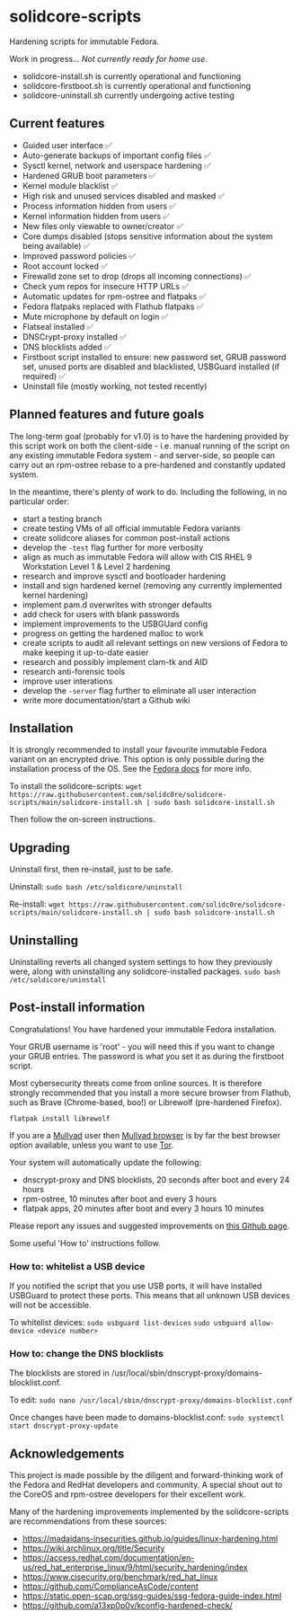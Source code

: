 # solidcore-scripts
Hardening scripts for immutable Fedora.

Work in progress... *Not currently ready for home use.*

- solidcore-install.sh is currently operational and functioning
- solidcore-firstboot.sh is currently operational and functioning
- solidcore-uninstall.sh currently undergoing active testing

## Current features

- Guided user interface :white_check_mark:
- Auto-generate backups of important config files :white_check_mark:
- Sysctl kernel, network and userspace hardening :white_check_mark:
- Hardened GRUB boot parameters :white_check_mark:
- Kernel module blacklist :white_check_mark: 
- High risk and unused services disabled and masked :white_check_mark:
- Process information hidden from users :white_check_mark:
- Kernel information hidden from users :white_check_mark:
- New files only viewable to owner/creator :white_check_mark:
- Core dumps disabled (stops sensitive information about the system being available) :white_check_mark:
- Improved password policies :white_check_mark:
- Root account locked :white_check_mark:
- Firewalld zone set to drop (drops all incoming connections) :white_check_mark:
- Check yum repos for insecure HTTP URLs :white_check_mark:
- Automatic updates for rpm-ostree and flatpaks :white_check_mark:
- Fedora flatpaks replaced with Flathub flatpaks :white_check_mark:
- Mute microphone by default on login :white_check_mark:
- Flatseal installed :white_check_mark:
- DNSCrypt-proxy installed :white_check_mark:
- DNS blocklists added :white_check_mark:
- Firstboot script installed to ensure: new password set, GRUB password set, unused ports are disabled and blacklisted, USBGuard installed (if required) :white_check_mark:
- Uninstall file (mostly working, not tested recently)

## Planned features and future goals
The long-term goal (probably for v1.0) is to have the hardening provided by this script work on both the client-side - i.e. manual running of the script on any existing immutable Fedora system - and server-side, so people can carry out an rpm-ostree rebase to a pre-hardened and constantly updated system.

In the meantime, there's plenty of work to do. Including the following, in no particular order:
- start a testing branch
- create testing VMs of all official immutable Fedora variants
- create solidcore aliases for common post-install actions
- develop the `-test` flag further for more verbosity
- align as much as immutable Fedora will allow with CIS RHEL 9 Workstation Level 1 & Level 2 hardening
- research and improve sysctl and bootloader hardening
- install and sign hardened kernel (removing any currently implemented kernel hardening)
- implement pam.d overwrites with stronger defaults
- add check for users with blank passwords
- implement improvements to the USBGUard config
- progress on getting the hardened malloc to work
- create scripts to audit all relevant settings on new versions of Fedora to make keeping it up-to-date easier
- research and possibly implement clam-tk and AID
- research anti-forensic tools
- improve user interations
- develop the `-server` flag further to eliminate all user interaction
- write more documentation/start a Github wiki

## Installation
It is strongly recommended to install your favourite immutable Fedora variant on an encrypted drive. This option is only possible during the installation process of the OS. See the [Fedora docs](https://docs.fedoraproject.org/en-US/quick-docs/encrypting-drives-using-LUKS/#_creating_encrypted_block_devices_in_anaconda) for more info.

To install the solidcore-scripts:
`wget https://raw.githubusercontent.com/solidc0re/solidcore-scripts/main/solidcore-install.sh | sudo bash solidcore-install.sh`

Then follow the on-screen instructions.

## Upgrading

Uninstall first, then re-install, just to be safe.

Uninstall:
`sudo bash /etc/soldicore/uninstall`

Re-install:
`wget https://raw.githubusercontent.com/solidc0re/solidcore-scripts/main/solidcore-install.sh | sudo bash solidcore-install.sh`


## Uninstalling
Uninstalling reverts all changed system settings to how they previously were, along with uninstalling any solidcore-installed packages.
`sudo bash /etc/soldicore/uninstall`


## Post-install information
Congratulations! You have hardened your immutable Fedora installation.

Your GRUB username is 'root' - you will need this if you want to change your GRUB entries. The password is what you set it as during the firstboot script.

Most cybersecurity threats come from online sources. It is therefore strongly recommended that you install a more secure browser from Flathub, such as Brave (Chrome-based, boo!) or Librewolf (pre-hardened Firefox).

`flatpak install librewolf`

If you are a [Mullvad](https://mullvad.net/) user then [Mullvad browser](https://flathub.org/apps/net.mullvad.MullvadBrowser) is by far the best browser option available, unless you want to use [Tor](https://flathub.org/apps/com.github.micahflee.torbrowser-launcher).

Your system will automatically update the following:
- dnscrypt-proxy and DNS blocklists, 20 seconds after boot and every 24 hours
- rpm-ostree, 10 minutes after boot and every 3 hours
- flatpak apps, 20 minutes after boot and every 3 hours 10 minutes

Please report any issues and suggested improvements on [this Github page](https://github.com/solidc0re/solidcore-scripts/issues).

Some useful 'How to' instructions follow.

### How to: whitelist a USB device
If you notified the script that you use USB ports, it will have installed USBGuard to protect these ports. This means that all unknown USB devices will not be accessible.

To whitelist devices:
`sudo usbguard list-devices`
`sudo usbguard allow-device <device number>`

### How to: change the DNS blocklists
The blocklists are stored in /usr/local/sbin/dnscrypt-proxy/domains-blocklist.conf.

To edit:
`sudo nano /usr/local/sbin/dnscrypt-proxy/domains-blocklist.conf`

Once changes have been made to domains-blocklist.conf:
`sudo systemctl start dnscrypt-proxy-update`

## Acknowledgements
This project is made possible by the diligent and forward-thinking work of the Fedora and RedHat developers and community. A special shout out to the CoreOS and rpm-ostree developers for their excellent work.

Many of the hardening improvements implemented by the solidcore-scripts are recommendations from these sources:
- https://madaidans-insecurities.github.io/guides/linux-hardening.html
- https://wiki.archlinux.org/title/Security
- https://access.redhat.com/documentation/en-us/red_hat_enterprise_linux/9/html/security_hardening/index
- https://www.cisecurity.org/benchmark/red_hat_linux
- https://github.com/ComplianceAsCode/content
- https://static.open-scap.org/ssg-guides/ssg-fedora-guide-index.html
- https://github.com/a13xp0p0v/kconfig-hardened-check/
